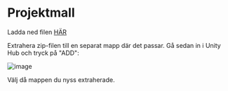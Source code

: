 # Projektmall

Ladda ned filen [HÄR](Breakout.zip)

Extrahera zip-filen till en separat mapp där det passar. Gå sedan in i Unity Hub och tryck på "ADD":

![image](https://user-images.githubusercontent.com/70745846/162635153-0116602f-da5c-460f-8085-ea2b51bb2f2a.png)

Välj då mappen du nyss extraherade.
